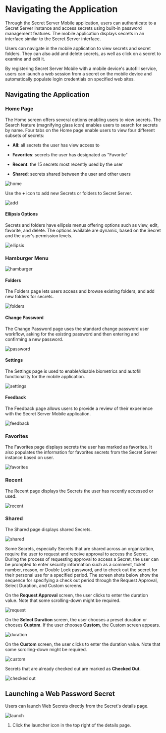 [title]: # (Navigating the Mobile Application)
[tags]: # (mobile,interface,navigation)
[priority]: # (3)

# Navigating the Application

Through the Secret Server Mobile application, users can authenticate to a Secret Server instance and access secrets using built-in password management features. The mobile application displays secrets in an interface similar to the Secret Server interface.

Users can navigate in the mobile application to view secrets and secret folders. They can also add and delete secrets, as well as click on a secret to examine and edit it.

By registering Secret Server Mobile with a mobile device's autofill service, users can launch a web session from a secret on the mobile device and automatically populate login credentials on specified web sites.

## Navigating the Application

### Home Page

The Home screen offers several options enabling users to view secrets. The Search feature (magnifying glass icon) enables users to search for secrets by name. Four tabs on the Home page enable users to view four different subsets of secrets:

* **All**: all secrets the user has view access to

* **Favorites**: secrets the user has designated as "Favorite"

* **Recent**: the 15 secrets most recently used by the user

* **Shared**: secrets shared between the user and other users

![home](images/main.png "Home page")

Use the __+__ icon to add new Secrets or folders to Secret Server.

![add](images/add.png "Add a Secret or Folder")

#### Ellipsis Options

Secrets and folders have ellipsis menus offering options such as view, edit, favorite, and delete. 
The options available are dynamic, based on the Secret and the user's permission levels.

![ellipsis](images/ellipsis.png "Ellipsis Menu Options")

### Hamburger Menu

![hamburger](images/hamburger.png "Hamburger menu options")

#### Folders

The Folders page lets users access and browse existing folders, and add new folders for secrets.

![folders](images/folders.png "Folders page")

#### Change Password

The Change Password page uses the standard change password user workflow, asking for the existing password and then entering and confirming a new password.

![password](images/password.png "Change Password page")

#### Settings

The Settings page is used to enable/disable biometrics and autofill functionality for the mobile application.

![settings](../onboarding/images/init-5.png "Settings page")

#### Feedback

The Feedback page allows users to provide a review of their experience with the Secret Server Mobile application.

![feedback](images/feedback.png "Feedback page")

### Favorites

The Favorites page displays secrets the user has marked as favorites. It also populates the information for favorites secrets from the Secret Server instance based on user.

![favorites](images/favorites.png "Favorites page")

### Recent

The Recent page displays the Secrets the user has recently accessed or used.

![recent](images/recent.png "Recent page")

### Shared

The Shared page displays shared Secrets.

![shared](images/shared.png "Shared page")


Some Secrets, especially Secrets that are shared across an organization, require the user to request and receive approval to access the Secret. During the process of requesting approval to access a Secret, the user can be prompted to enter security information such as a comment, ticket number, reason, or Double Lock password, and to check out the secret for their personal use for a specified period. The screen shots below show the sequence for specifying a check out period through the Request Approval, Select Duration, and Custom screens. 


On the **Request Approval** screen, the user clicks to enter the duration value. Note that some scrolling-down might be required.

![request](images/request-approval-duration2.png "Request Approval")


On the **Select Duration** screen, the user chooses a preset duration or chooses **Custom**. If the user chooses **Custom**, the Custom screen appears.

![duration](images/select-duration2.png "Select Duration")



On the **Custom** screen, the user clicks to enter the duration value. Note that some scrolling-down might be required.


![custom](images/duration-custom2.png "Custom Duration")


Secrets that are already checked out are marked as **Checked Out**.

![checked out](images/secret-checked-out2.png "Checked Out")


## Launching a Web Password Secret

Users can launch Web Secrets directly from the Secret's details page.

![launch](images/launch.png "Launch web secret")

1. Click the launcher icon in the top right of the details page.

